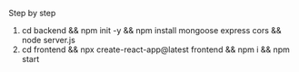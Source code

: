 Step by step

1. cd backend && npm init -y && npm install mongoose express cors && node server.js
2. cd frontend && npx create-react-app@latest frontend && npm i && npm start
